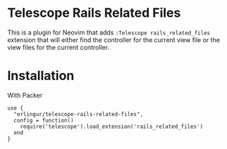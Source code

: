 # Telescope Rails Related Files

This is a plugin for Neovim that adds `:Telescope rails_related_files` extension
that will either find the controller for the current view file or the view files
for the current controller.

# Installation

With Packer
```
use {
  "erlingur/telescope-rails-related-files",
  config = function()
    require('telescope').load_extension('rails_related_files')
  end
}
```
